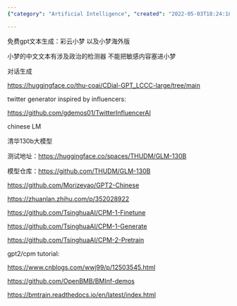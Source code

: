 ```yaml
---
{"category": "Artificial Intelligence", "created": "2022-05-03T18:24:18+08:00", "date": "2022-05-03 18:24:18", "description": "This article delves into GPT-2 and Chinese language model resources, exploring various applications such as text generation tools, sensitive content detectors, dialog generation, Twitter generators inspired by influencers, and a massive 130 billion-parameter Tsinghua University model. The article also provides links to testing addresses and repositories for further exploration.", "modified": "2022-08-21T23:33:48+08:00", "tags": ["chatbot", "conversation", "model zoo", "pyjom", "stub", "text generator", "voice chat"], "title": "Gpt-2 以及文本生成"}

---
```


免费gpt文本生成：彩云小梦 以及小梦海外版

小梦的中文文本有涉及政治的检测器 不能把敏感内容塞进小梦

对话生成

https://huggingface.co/thu-coai/CDial-GPT_LCCC-large/tree/main

twitter generator inspired by influencers:

https://github.com/gdemos01/TwitterInfluencerAI

chinese LM

清华130b大模型

测试地址：https://huggingface.co/spaces/THUDM/GLM-130B

模型仓库：https://github.com/THUDM/GLM-130B

https://github.com/Morizeyao/GPT2-Chinese

https://zhuanlan.zhihu.com/p/352028922

https://github.com/TsinghuaAI/CPM-1-Finetune

https://github.com/TsinghuaAI/CPM-1-Generate

https://github.com/TsinghuaAI/CPM-2-Pretrain

gpt2/cpm tutorial:

https://www.cnblogs.com/wwj99/p/12503545.html

https://github.com/OpenBMB/BMInf-demos

https://bmtrain.readthedocs.io/en/latest/index.html
